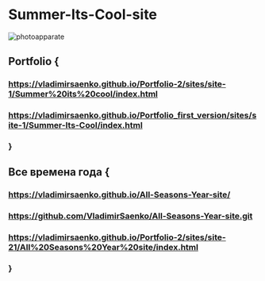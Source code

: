 # Summer-Its-Cool-site

![photoapparate](https://user-images.githubusercontent.com/56477695/161980685-4e2e307a-2531-40d4-a259-c1aaf60e8b78.jpg)

## Portfolio {
 
### https://vladimirsaenko.github.io/Portfolio-2/sites/site-1/Summer%20its%20cool/index.html

### https://vladimirsaenko.github.io/Portfolio_first_version/sites/site-1/Summer-Its-Cool/index.html

### }

## Все времена года {

### https://vladimirsaenko.github.io/All-Seasons-Year-site/

### https://github.com/VladimirSaenko/All-Seasons-Year-site.git

### https://vladimirsaenko.github.io/Portfolio-2/sites/site-21/All%20Seasons%20Year%20site/index.html

### }

